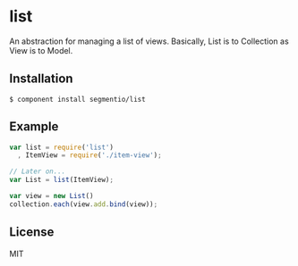 
# list

  An abstraction for managing a list of views. Basically, List is to Collection as View is to Model.

## Installation

    $ component install segmentio/list

## Example

```js
var list = require('list')
  , ItemView = require('./item-view');

// Later on...
var List = list(ItemView);

var view = new List()
collection.each(view.add.bind(view));
```

## License

  MIT
